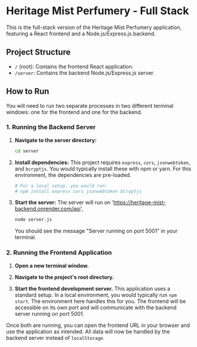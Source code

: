 # Heritage Mist Perfumery - Full Stack

This is the full-stack version of the Heritage Mist Perfumery application, featuring a React frontend and a Node.js/Express.js backend.

## Project Structure

- `/` (root): Contains the frontend React application.
- `/server`: Contains the backend Node.js/Express.js server.

## How to Run

You will need to run two separate processes in two different terminal windows: one for the frontend and one for the backend.

### 1. Running the Backend Server

1.  **Navigate to the server directory:**

    ```bash
    cd server
    ```

2.  **Install dependencies:**
    This project requires `express`, `cors`, `jsonwebtoken`, and `bcryptjs`. You would typically install these with npm or yarn. For this environment, the dependencies are pre-loaded.

    ```bash
    # For a local setup, you would run:
    # npm install express cors jsonwebtoken bcryptjs
    ```

3.  **Start the server:**
    The server will run on 'https://heritage-mist-backend.onrender.com/api',
    ```bash
    node server.js
    ```
    You should see the message "Server running on port 5001" in your terminal.

### 2. Running the Frontend Application

1.  **Open a new terminal window.**

2.  **Navigate to the project's root directory.**

3.  **Start the frontend development server.**
    This application uses a standard setup. In a local environment, you would typically run `npm start`. The environment here handles this for you. The frontend will be accessible on its own port and will communicate with the backend server running on port 5001.

Once both are running, you can open the frontend URL in your browser and use the application as intended. All data will now be handled by the backend server instead of `localStorage`.

